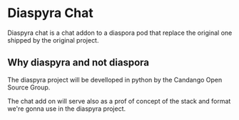 # Diaspyra Chat

Diaspyra chat is a chat addon to a diaspora pod that replace the original one shipped by the original project.

## Why diaspyra and not diaspora

The diaspyra project will be develloped in python by the Candango Open Source Group.

The chat add on will serve also as a prof of concept of the stack and format we're gonna use in the diaspyra project.
